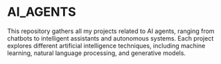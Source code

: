# AI_AGENTS
This repository gathers all my projects related to AI agents, ranging from chatbots to intelligent assistants and autonomous systems. Each project explores different artificial intelligence techniques, including machine learning, natural language processing, and generative models.
